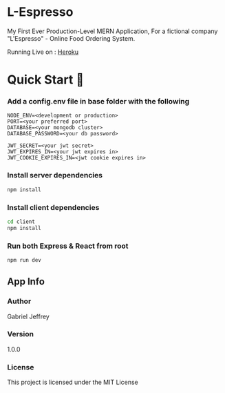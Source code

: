 # L-Espresso

My First Ever Production-Level MERN Application, For a fictional company "L'Espresso" - Online Food
Ordering System.

Running Live on : [Heroku](https://serene-basin-18780.herokuapp.com/)

# Quick Start 🚀

### Add a config.env file in base folder with the following

```
NODE_ENV=<development or production>
PORT=<your preferred port>
DATABASE=<your mongodb cluster>
DATABASE_PASSWORD=<your db password>

JWT_SECRET=<your jwt secret>
JWT_EXPIRES_IN=<your jwt expires in>
JWT_COOKIE_EXPIRES_IN=<jwt cookie expires in>

```

### Install server dependencies

```bash
npm install
```

### Install client dependencies

```bash
cd client
npm install
```

### Run both Express & React from root

```bash
npm run dev
```

## App Info

### Author

Gabriel Jeffrey

### Version

1.0.0

### License

This project is licensed under the MIT License
